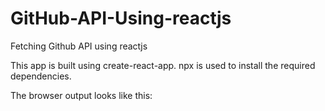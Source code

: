 # GitHub-API-Using-reactjs
Fetching Github API using reactjs

This app is built using create-react-app. 
npx is used to install the required dependencies. 

The browser output looks like this: 

